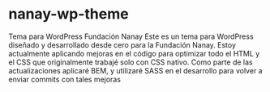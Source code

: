 # nanay-wp-theme
Tema para WordPress Fundación Nanay
Este es un tema para WordPress diseñado y desarrollado desde cero para la Fundación Nanay. 
Estoy actualmente aplicando mejoras en el código para optimizar todo el HTML y el CSS que originalmente 
trabajé solo con CSS nativo. Como parte de las actualizaciones aplicaré BEM, y utilizaré SASS en el desarrollo para volver a enviar 
commits con tales mejoras

